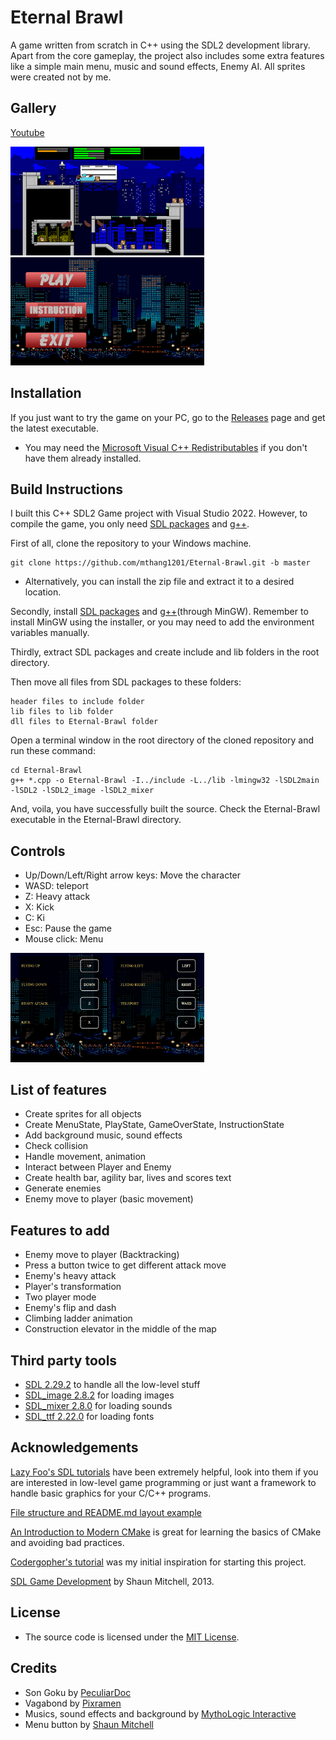 # Eternal Brawl
A game written from scratch in C++ using the SDL2 development library. Apart from the core gameplay, the project also includes some extra features like a simple main menu, music and sound effects, Enemy AI. All sprites were created not by me.

## Gallery
[Youtube](https://youtu.be/FvJ71eq94bc)
<!-- ![](gallery/gameplay.gif) -->
<img src="Eternal-Brawl/res/gameplay.png" width = "310">
<img src="Eternal-Brawl/res/menuScreen.png" width = "310">
<!--<img src="Eternal-Brawl/res/city/background.png" width = "310">-->
<!--<img src="Eternal-Brawl/res/city/menu_background.png" width = "310">-->
<!-- 
<img src="gallery/mainmenu.png" width = "310"> <img src="gallery/options.png" width = "310"> <img src="gallery/pausemenu.png" width = "310"> -->

## Installation
If you just want to try the game on your PC, go to the [Releases](https://github.com/mthang1201/Game/releases) page and get the latest executable.
- You may need the [Microsoft Visual C++ Redistributables](https://support.microsoft.com/en-us/topic/the-latest-supported-visual-c-downloads-2647da03-1eea-4433-9aff-95f26a218cc0) if you don't have them already installed.

## Build Instructions
I built this C++ SDL2 Game project with Visual Studio 2022. However, to compile the game, you only need [SDL packages](https://github.com/mthang1201/Eternal-Brawl/blob/master/README.md#third-party-tools) and [g++](https://www.mingw-w64.org/downloads/).

First of all, clone the repository to your Windows machine.
```
git clone https://github.com/mthang1201/Eternal-Brawl.git -b master
```
- Alternatively, you can install the zip file and extract it to a desired location.

Secondly, install [SDL packages](https://github.com/mthang1201/Eternal-Brawl/blob/master/README.md#third-party-tools) and [g++](https://www.mingw-w64.org/downloads/)(through MinGW). Remember to install MinGW using the installer, or you may need to add the environment variables manually.

Thirdly, extract SDL packages and create include and lib folders in the root directory.

Then move all files from SDL packages to these folders:
```
header files to include folder
lib files to lib folder
dll files to Eternal-Brawl folder
```

<!--
You shoud have files tree like this:
```
```
-->
Open a terminal window in the root directory of the cloned repository and run these command:
```
cd Eternal-Brawl
g++ *.cpp -o Eternal-Brawl -I../include -L../lib -lmingw32 -lSDL2main -lSDL2 -lSDL2_image -lSDL2_mixer
```

And, voila, you have successfully built the source. Check the Eternal-Brawl executable in the Eternal-Brawl directory.

## Controls
- Up/Down/Left/Right arrow keys: Move the character
- WASD: teleport
- Z: Heavy attack
- X: Kick
- C: Ki
- Esc: Pause the game
- Mouse click: Menu
<img src="Eternal-Brawl/res/city/instruction_background.png" width = "310">

## List of features
- Create sprites for all objects
- Create MenuState, PlayState, GameOverState, InstructionState
- Add background music, sound effects
- Check collision
- Handle movement, animation
- Interact between Player and Enemy
- Create health bar, agility bar, lives and scores text
- Generate enemies
- Enemy move to player (basic movement)

## Features to add
- Enemy move to player (Backtracking)
- Press a button twice to get different attack move
- Enemy's heavy attack
- Player's transformation
- Two player mode
- Enemy's flip and dash
- Climbing ladder animation
- Construction elevator in the middle of the map

## Third party tools
- [SDL 2.29.2](https://github.com/libsdl-org/SDL/releases/tag/prerelease-2.29.2) to handle all the low-level stuff
- [SDL_image 2.8.2](https://github.com/libsdl-org/SDL_image/releases/tag/release-2.8.2) for loading images
- [SDL_mixer 2.8.0](https://github.com/libsdl-org/SDL_mixer/releases/tag/release-2.8.0) for loading sounds
- [SDL_ttf 2.22.0](https://github.com/libsdl-org/SDL_ttf/releases/tag/release-2.22.0) for loading fonts

## Acknowledgements
[Lazy Foo's SDL tutorials](https://lazyfoo.net/tutorials/SDL/index.php) have been extremely helpful, look into them if you are interested in low-level game programming or just want a framework to handle basic graphics for your C/C++ programs.

[File structure and README.md layout example](https://github.com/mvlassis/pixeltetris)

[An Introduction to Modern CMake](https://www.willusher.io/sdl2%20tutorials/2014/03/06/lesson-0-cmake) is great for learning the basics of CMake and avoiding bad practices.

[Codergopher's tutorial](https://www.youtube.com/playlist?list=PL2RPjWnJduNmXHRYwdtublIPdlqocBoLS) was my initial inspiration for starting this project.

[SDL Game Development](https://books.google.com.vn/books/about/SDL_Game_Development.html?id=SbmfrHIlhK4C&source=kp_book_description&redir_esc=y) by Shaun Mitchell, 2013.

## License
- The source code is licensed under the [MIT License](https://tldrlegal.com/license/mit-license).
<!-- - Still working on... -->
<!-- - The Munro fonts are licensed under the [SIL Open Font License](http://scripts.sil.org/OFL). -->

## Credits
- Son Goku by [PeculiarDoc](https://www.deviantart.com/peculiardoc/gallery)
- Vagabond by [Pixramen](https://pixramen.itch.io)
- Musics, sound effects and background by [MythoLogic Interactive](https://mythologicinteractive.com)
- Menu button by [Shaun Mitchell](https://books.google.com.vn/books/about/SDL_Game_Development.html?id=SbmfrHIlhK4C&source=kp_book_description&redir_esc=y)
